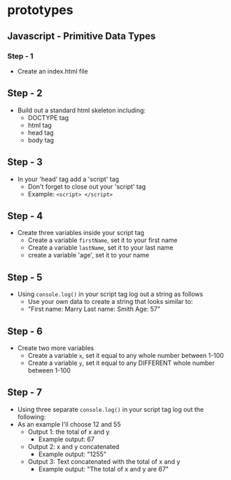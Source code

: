 # prototypes

## Javascript - Primitive Data Types

### Step - 1 
- Create an index.html file

## Step - 2 
- Build out a standard html skeleton including:
	- DOCTYPE tag
	- html tag
	- head tag
	- body tag

## Step - 3 
- In your 'head' tag add a 'script' tag
	- Don't forget to close out your 'script' tag
	- Example: ` <script> </script> `

## Step - 4
- Create three variables inside your script tag
	- Create a variable `firstName`, set it to your first name
	- Create a variable `lastName`, set it to your last name
	- create a variable 'age', set it to your name

## Step - 5
- Using `console.log()` in your script tag log out a string as follows
	- Use your own data to create a string that looks similar to:
	- "First name: Marry
	   Last name: Smith
	   Age: 57"

## Step - 6 
- Create two more variables 
	- Create a variable `x`, set it equal to any whole number between 1-100
	- Create a variable `y`, set it equal to any DIFFERENT whole number between 1-100

## Step - 7 
- Using three separate `console.log()` in your script tag log out the following:
- As an example I'll choose 12 and 55
	- Output 1: the total of x and y
		- Example output: 67
	- Output 2: x and y concatenated 
		- Example output: "1255"
	- Output 3: Text concatenated with the total of x and y
		- Example output: "The total of x and y are 67"

 
